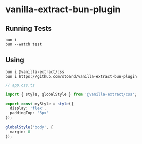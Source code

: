 # vanilla-extract-bun-plugin

## Running Tests

```
bun i
bun --watch test
```

## Using

```
bun i @vanilla-extract/css
bun i https://github.com/stoand/vanilla-extract-bun-plugin
```

```typescript
// app.css.ts

import { style, globalStyle } from '@vanilla-extract/css';

export const myStyle = style({
  display: 'flex',
  paddingTop: '3px'
});

globalStyle('body', {
  margin: 0
});
```
